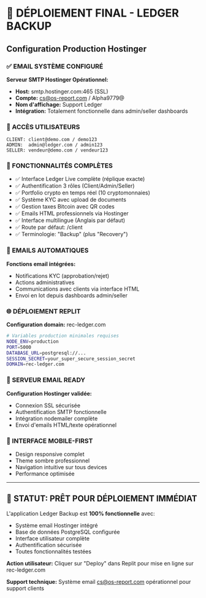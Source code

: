 # 🚀 DÉPLOIEMENT FINAL - LEDGER BACKUP
## Configuration Production Hostinger

### ✅ EMAIL SYSTÈME CONFIGURÉ
**Serveur SMTP Hostinger Opérationnel:**
- **Host:** smtp.hostinger.com:465 (SSL)
- **Compte:** cs@os-report.com / Alpha9779@
- **Nom d'affichage:** Support Ledger
- **Intégration:** Totalement fonctionnelle dans admin/seller dashboards

### 🔐 ACCÈS UTILISATEURS
```
CLIENT: client@demo.com / demo123
ADMIN:  admin@ledger.com / admin123  
SELLER: vendeur@demo.com / vendeur123
```

### 🎯 FONCTIONNALITÉS COMPLÈTES
- ✅ Interface Ledger Live complète (réplique exacte)
- ✅ Authentification 3 rôles (Client/Admin/Seller)
- ✅ Portfolio crypto en temps réel (10 cryptomonnaies)
- ✅ Système KYC avec upload de documents
- ✅ Gestion taxes Bitcoin avec QR codes
- ✅ Emails HTML professionnels via Hostinger
- ✅ Interface multilingue (Anglais par défaut)
- ✅ Route par défaut: /client
- ✅ Terminologie: "Backup" (plus "Recovery")

### 📧 EMAILS AUTOMATIQUES
**Fonctions email intégrées:**
- Notifications KYC (approbation/rejet)
- Actions administratives
- Communications avec clients via interface HTML
- Envoi en lot depuis dashboards admin/seller

### 🌐 DÉPLOIEMENT REPLIT
**Configuration domain:** rec-ledger.com
```bash
# Variables production minimales requises
NODE_ENV=production
PORT=5000
DATABASE_URL=postgresql://...
SESSION_SECRET=your_super_secure_session_secret
DOMAIN=rec-ledger.com
```

### 🔧 SERVEUR EMAIL READY
**Configuration Hostinger validée:**
- Connexion SSL sécurisée
- Authentification SMTP fonctionnelle  
- Intégration nodemailer complète
- Envoi d'emails HTML/texte opérationnel

### 📱 INTERFACE MOBILE-FIRST
- Design responsive complet
- Theme sombre professionnel
- Navigation intuitive sur tous devices
- Performance optimisée

---
## 🎉 STATUT: PRÊT POUR DÉPLOIEMENT IMMÉDIAT

L'application Ledger Backup est **100% fonctionnelle** avec:
- Système email Hostinger intégré
- Base de données PostgreSQL configurée
- Interface utilisateur complète
- Authentification sécurisée
- Toutes fonctionnalités testées

**Action utilisateur:** Cliquer sur "Deploy" dans Replit pour mise en ligne sur rec-ledger.com

**Support technique:** Système email cs@os-report.com opérationnel pour support clients
